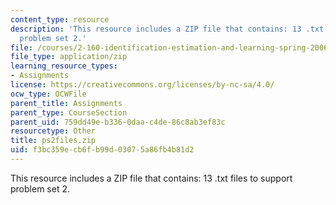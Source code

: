 ```yaml
---
content_type: resource
description: 'This resource includes a ZIP file that contains: 13 .txt files to support
  problem set 2.'
file: /courses/2-160-identification-estimation-and-learning-spring-2006/f3bc359ecb6fb99d03075a86fb4b81d2_ps2files.zip
file_type: application/zip
learning_resource_types:
- Assignments
license: https://creativecommons.org/licenses/by-nc-sa/4.0/
ocw_type: OCWFile
parent_title: Assignments
parent_type: CourseSection
parent_uid: 759dd49e-b336-0daa-c4de-86c8ab3ef83c
resourcetype: Other
title: ps2files.zip
uid: f3bc359e-cb6f-b99d-0307-5a86fb4b81d2
---
```

This resource includes a ZIP file that contains: 13 .txt files to support problem set 2.